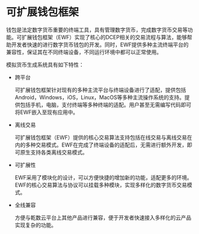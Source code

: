 # 可扩展钱包框架

钱包是法定数字货币重要的终端工具，具有管理数字货币，完成数字货币交易等功能。可扩展钱包框架（EWF）实现了核心的DCEP相关的交易流程与算法，能够帮助开发者快速的进行数字货币钱包的开发。同时，EWF提供多种主流终端平台的兼容性，保证其在不同终端设备，不同运行环境中都可以正常使用。

模拟货币生成系统具有如下特性：

- 跨平台

  可扩展钱包框架针对现有的多种主流平台与终端设备进行了适配，提供包括Android，Windows，iOS，Linux，MacOS等多种主流操作系统的支持。提供包括手机，电脑，支付终端等多种终端的适配。用户甚至无需编写代码即可将EWF嵌入至现有应用中。

- 离线交易

  可扩展钱包框架（EWF）提供的核心交易算法支持包括在线交易与离线交易在内的多种交易模式。EWF在完成了终端设备的适配后，无需进行额外开发，即可原生支持各类离线交易模式。

- 可扩展性

  EWF采用了模块化的设计，可以方便快捷的增加新的功能，适配更多的环境。EWF的核心交易算法与协议可以挂载多种模块，实现多样化的数字货币交易模式。

- 全线兼容

  方便与乾数云平台上其他产品进行兼容，便于开发者快速接入多样化的云产品实现复杂的功能。